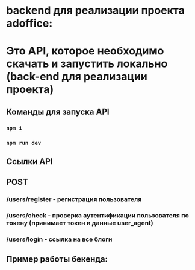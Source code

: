 # backend для реализации проекта adoffice:


# Это API, которое необходимо скачать и запустить локально (back-end для реализации проекта)


## Команды для запуска API

### `npm i `
### `npm run dev `

## Ссылки API

## POST
### /users/register - регистрация пользователя
### /users/check   - проверка аутентификации пользователя по токену (принимает токен и данные user_agent)
### /users/login   - ссылка на все блоги


## Пример работы бекенда: